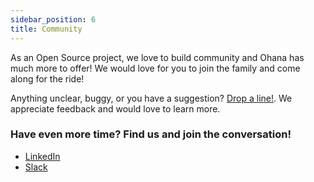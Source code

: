 ```yaml
---
sidebar_position: 6
title: Community
---
```


As an Open Source project, we love to build community and Ohana has much more to offer! We would love for you to join the family and come along for the ride!

Anything unclear, buggy, or you have a suggestion? [Drop a line!](https://github.com/oslabs-beta/ohana). We appreciate feedback and would love to learn more.


### Have even more time? Find us and join the conversation!
- [LinkedIn](https://www.linkedin.com/company/osl-ohana/)
- [Slack](https://join.slack.com/t/slack-so45105/shared_invite/zt-sd4bg4l1-5KbRhhXT6yNx18rs7zUL3w)
